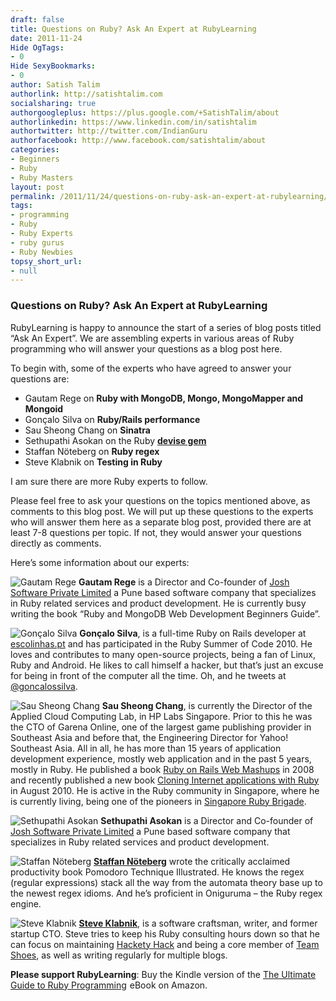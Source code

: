 ```yaml
---
draft: false
title: Questions on Ruby? Ask An Expert at RubyLearning
date: 2011-11-24
Hide OgTags:
- 0
Hide SexyBookmarks:
- 0
author: Satish Talim
authorlink: http://satishtalim.com
socialsharing: true
authorgoogleplus: https://plus.google.com/+SatishTalim/about
authorlinkedin: https://www.linkedin.com/in/satishtalim
authortwitter: http://twitter.com/IndianGuru
authorfacebook: http://www.facebook.com/satishtalim/about
categories:
- Beginners
- Ruby
- Ruby Masters
layout: post
permalink: /2011/11/24/questions-on-ruby-ask-an-expert-at-rubylearning/
tags:
- programming
- Ruby
- Ruby Experts
- ruby gurus
- Ruby Newbies
topsy_short_url:
- null
---
```


<div>
  <h3>
    Questions on Ruby? Ask An Expert at RubyLearning
  </h3>
  
  <p>
    <span class="drop_cap">R</span>ubyLearning is happy to announce the start of a series of blog posts titled &#8220;Ask An Expert&#8221;. We are assembling experts in various areas of Ruby programming who will answer your questions as a blog post here.
  </p>
  
  <p>
    To begin with, some of the experts who have agreed to answer your questions are:
  </p>
  
  <ul>
    <li>
      Gautam Rege on <b>Ruby with MongoDB, Mongo, MongoMapper and Mongoid</b>
    </li>
    <li>
      Gonçalo Silva on <b>Ruby/Rails performance</b>
    </li>
    <li>
      Sau Sheong Chang on <b>Sinatra</b>
    </li>
    <li>
      Sethupathi Asokan on the Ruby <b><a href="http://rubygems.org/gems/devise">devise gem</a></b>
    </li>
    <li>
      Staffan Nöteberg on <b>Ruby regex</b>
    </li>
    <li>
      Steve Klabnik on <b>Testing in Ruby</b>
    </li>
  </ul>
  
  <p>
    I am sure there are more Ruby experts to follow.
  </p>
  
  <p class="alert">
    Please feel free to ask your questions on the topics mentioned above, as comments to this blog post. We will put up these questions to the experts who will answer them here as a separate blog post, provided there are at least 7-8 questions per topic. If not, they would answer your questions directly as comments.
  </p>
  
  <p>
    Here&#8217;s some information about our experts:
  </p>
  
  <p class="block">
    <img class="alignleft" src="http://rubylearning.com/images/gautamrege.jpg" alt="Gautam Rege" /> <strong>Gautam Rege</strong> is a Director and Co-founder of <a href="http://joshsoftware.com/">Josh Software Private Limited</a> a Pune based software company that specializes in Ruby related services and product development. He is currently busy writing the book &#8220;Ruby and MongoDB Web Development Beginners Guide&#8221;.
  </p>
  
  <p class="block">
    <img class="alignright" src="http://rubylearning.com/images/Goncalo_Silva_125x125.jpg" alt="Gonçalo Silva" /> <strong>Gonçalo Silva</strong>, is a full-time Ruby on Rails developer at <a href="http://escolinhas.pt/">escolinhas.pt</a> and has participated in the Ruby Summer of Code 2010. He loves and contributes to many open-source projects, being a fan of Linux, Ruby and Android. He likes to call himself a hacker, but that&#8217;s just an excuse for being in front of the computer all the time. Oh, and he tweets at <a href="http://twitter.com/goncalossilva">@goncalossilva</a>.
  </p>
  
  <p class="block">
    <img class="alignleft" src="http://www.rubylearning.com/images/sau.jpg" title="Sau Sheong Chang" alt="Sau Sheong Chang" /> <b>Sau Sheong Chang</b>, is currently the Director of the Applied Cloud Computing Lab, in HP Labs Singapore. Prior to this he was the CTO of Garena Online, one of the largest game publishing provider in Southeast Asia and before that, the Engineering Director for Yahoo! Southeast Asia. All in all, he has more than 15 years of application development experience, mostly web application and in the past 5 years, mostly in Ruby. He published a book <a href='http://www.packtpub.com/ruby-on-rails-web-mashup-projects/book'>Ruby on Rails Web Mashups</a> in 2008 and recently published a new book <a href='https://www.packtpub.com/cloning-internet-applications-with-ruby/book?mid=180810kku84u&utm_source=blog.saush.com&utm_medium=affiliate&utm_content=authorsite&utm_campaign=mdb_004315'>Cloning Internet applications with Ruby</a> in August 2010. He is active in the Ruby community in Singapore, where he is currently living, being one of the pioneers in <a href='http://groups.google.com.sg/group/singapore-rb'>Singapore Ruby Brigade</a>.
  </p>
  
  <p class="block">
    <img class="alignright" src="http://rubylearning.com/images/sethu.jpg" alt="Sethupathi Asokan" /> <strong>Sethupathi Asokan</strong> is a Director and Co-founder of <a href="http://joshsoftware.com/">Josh Software Private Limited</a> a Pune based software company that specializes in Ruby related services and product development.
  </p>
  
  <p class="block">
    <img class="alignleft" src="http://rubylearning.com/images/staffan.jpg" alt="Staffan Nöteberg" /> <strong><a href="http://www.staffannoteberg.com/">Staffan Nöteberg</a></strong> wrote the critically acclaimed productivity book Pomodoro Technique Illustrated. He knows the regex (regular expressions) stack all the way from the automata theory base up to the newest regex idioms. And he&#8217;s proficient in Oniguruma – the Ruby regex engine.
  </p>
  
  <p class="block">
    <img class="alignright" src="http://rubylearning.com/images/steve_cropped.jpg" alt="Steve Klabnik" /> <strong><a href="http://www.linkedin.com/in/steveklabnik">Steve Klabnik</a></strong>, is a software craftsman, writer, and former startup CTO. Steve tries to keep his Ruby consulting hours down so that he can focus on maintaining <a href="http://hackety-hack.com/">Hackety Hack</a> and being a core member of <a href="http://shoesrb.com/">Team Shoes</a>, as well as writing regularly for multiple blogs.
  </p>
  
  <p class="update">
    <b>Please support RubyLearning</b>: Buy the Kindle version of the <a href="http://www.amazon.com/gp/product/B0062X2I68/ref=as_li_qf_sp_asin_tl?ie=UTF8&tag=satishtalimsw-20&linkCode=as2&camp=217145&creative=399373&creativeASIN=B0062X2I68">The Ultimate Guide to Ruby Programming</a><img src="http://www.assoc-amazon.com/e/ir?t=satishtalimsw-20&l=as2&o=1&a=B0062X2I68&camp=217145&creative=399373" width="1" height="1" alt="" style="border:none !important; margin:0px !important;" /> eBook on Amazon.
  </p>
</div>

